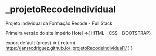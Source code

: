 # _projetoRecodeIndividual

Projeto Individual da Formação Recode - Full Stack

Primeira versão do site Império Hotel =>{  HTML - CSS - BOOTSTRAP} 

export default (props) => {
    return(
        https://jansrodriguez.github.io/_projetoRecodeIndividual1/
    )
}
